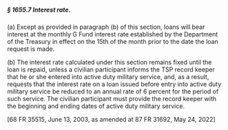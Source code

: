 ##### § 1655.7 Interest rate. #####

(a) Except as provided in paragraph (b) of this section, loans will bear interest at the monthly G Fund interest rate established by the Department of the Treasury in effect on the 15th of the month prior to the date the loan request is made.

(b) The interest rate calculated under this section remains fixed until the loan is repaid, unless a civilian participant informs the TSP record keeper that he or she entered into active duty military service, and, as a result, requests that the interest rate on a loan issued before entry into active duty military service be reduced to an annual rate of 6 percent for the period of such service. The civilian participant must provide the record keeper with the beginning and ending dates of active duty military service.

[68 FR 35515, June 13, 2003, as amended at 87 FR 31692, May 24, 2022]